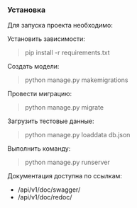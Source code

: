 ### Установка

Для запуска проекта необходимо:

Установить зависимости:
> pip install -r requirements.txt

Создать модели:
> python manage.py makemigrations

Провести миграцию:
> python manage.py migrate

Загрузить тестовые данные:
> python manage.py loaddata db.json

Выполнить команду:
> python manage.py runserver

Документация доступна по ссылкам:
* /api/v1/doc/swagger/
* /api/v1/doc/redoc/
